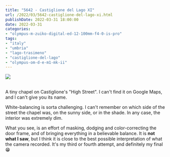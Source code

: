 ```yaml
---
title: "5642 - Castiglione del Lago XI"
url: /2022/03/5642-castiglione-del-lago-xi.html
publishDate: 2022-03-31 18:00:00
date: 2022-03-31
categories:
- "olympus-m-zuiko-digital-ed-12-100mm-f4-0-is-pro"
tags:
- "italy"
- "umbria"
- "lago-trasimeno"
- "castiglione-del-lago"
- "olympus-om-d-e-m1-mk-ii"
---
```

<div class="container">
<div class="center"><a target="_blank" href="https://d25zfm9zpd7gm5.cloudfront.net/1200x1200/2019/20190904_132704_lr_1.jpg"><img class="webfeedsFeaturedVisual" src="https://d25zfm9zpd7gm5.cloudfront.net/0600x0600/2019/20190904_132704_lr_1.jpg" /></a></div>
</div>
<br />

A tiny chapel on Castiglione's "High Street". I can't find
it on Google Maps, and I can't give you its name.

White-balancing is sorta challenging. I can't remember on
which side of the street the chapel was, on the sunny side,
or in the shade. In any case, the interior was extremely
dim.

What you see, is an effort of masking, dodging and
color-correcting the door frame, and of bringing everything
in a believable balance. It is **not what I saw**, but I
think it is close to the best possible interpretation of
what the camera recorded. It's my third or fourth attempt,
and definitely my final :grin:
